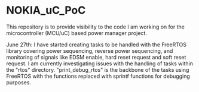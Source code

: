 # NOKIA_uC_PoC

This repository is to provide visibility to the code I am working on for the microcontroller (MCU/uC) based power manager project.

June 27th: I have started creating tasks to be handled with the FreeRTOS library covering power sequencing, reverse power sequencing, 
and monitoring of signals like EDSM enable, hard reset request and soft reset request. I am currently investigating issues with the
handling of tasks within the "rtos" directory. "print_debug_rtos" is the backbone of the tasks using FreeRTOS with the functions
replaced with sprintf functions for debugging purposes.

